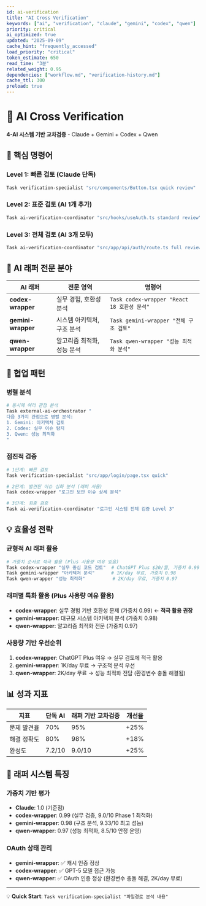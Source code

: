 ```yaml
---
id: ai-verification
title: "AI Cross Verification"
keywords: ["ai", "verification", "claude", "gemini", "codex", "qwen"]
priority: critical
ai_optimized: true
updated: "2025-09-09"
cache_hint: "frequently_accessed"
load_priority: "critical"
token_estimate: 650
read_time: "3분"
related_weight: 0.95
dependencies: ["workflow.md", "verification-history.md"]
cache_ttl: 300
preload: true
---
```


# 🤖 AI Cross Verification

**4-AI 시스템 기반 교차검증** - Claude + Gemini + Codex + Qwen

## 🎯 핵심 명령어

### Level 1: 빠른 검토 (Claude 단독)
```bash
Task verification-specialist "src/components/Button.tsx quick review"
```

### Level 2: 표준 검토 (AI 1개 추가)
```bash
Task ai-verification-coordinator "src/hooks/useAuth.ts standard review"
```

### Level 3: 전체 검토 (AI 3개 모두)
```bash
Task ai-verification-coordinator "src/app/api/auth/route.ts full review"
```

## 🤖 AI 래퍼 전문 분야

| AI 래퍼 | 전문 영역 | 명령어 |
|---------|-----------|---------|
| **codex-wrapper** | 실무 경험, 호환성 분석 | `Task codex-wrapper "React 18 호환성 분석"` |
| **gemini-wrapper** | 시스템 아키텍처, 구조 분석 | `Task gemini-wrapper "전체 구조 검토"` |
| **qwen-wrapper** | 알고리즘 최적화, 성능 분석 | `Task qwen-wrapper "성능 최적화 분석"`|

## 🔄 협업 패턴

### 병렬 분석
```bash
# 동시에 여러 관점 분석
Task external-ai-orchestrator "
다음 3가지 관점으로 병렬 분석:
1. Gemini: 아키텍처 검토
2. Codex: 실무 이슈 탐지  
3. Qwen: 성능 최적화
"
```

### 점진적 검증
```bash
# 1단계: 빠른 검토
Task verification-specialist "src/app/login/page.tsx quick"

# 2단계: 발견된 이슈 심화 분석 (래퍼 사용)
Task codex-wrapper "로그인 보안 이슈 상세 분석"

# 3단계: 최종 검증
Task ai-verification-coordinator "로그인 시스템 전체 검증 Level 3"
```

## 💡 효율성 전략

### 균형적 AI 래퍼 활용
```bash
# 가중치 순서로 적극 활용 (Plus 사용량 여유 있음)
Task codex-wrapper "실무 중심 코드 검토"  # ChatGPT Plus $20/월, 가중치 0.99
Task gemini-wrapper "아키텍처 분석"      # 1K/day 무료, 가중치 0.98
Task qwen-wrapper "성능 최적화"          # 2K/day 무료, 가중치 0.97
```

### 래퍼별 특화 활용 (Plus 사용량 여유 활용)
- **codex-wrapper**: 실무 경험 기반 호환성 문제 (가중치 0.99) ← **적극 활용 권장**
- **gemini-wrapper**: 대규모 시스템 아키텍처 분석 (가중치 0.98)  
- **qwen-wrapper**: 알고리즘 최적화 전문 (가중치 0.97)

### 사용량 기반 우선순위
1. **codex-wrapper**: ChatGPT Plus 여유 → 실무 검토에 적극 활용
2. **gemini-wrapper**: 1K/day 무료 → 구조적 분석 우선
3. **qwen-wrapper**: 2K/day 무료 → 성능 최적화 전담 (환경변수 충돌 해결됨)

## 📊 성과 지표

| 지표 | 단독 AI | 래퍼 기반 교차검증 | 개선율 |
|------|---------|-------------------|--------|
| 문제 발견율 | 70% | 95% | +25% |
| 해결 정확도 | 80% | 98% | +18% |
| 완성도 | 7.2/10 | 9.0/10 | +25% |

## 🔧 래퍼 시스템 특징

### 가중치 기반 평가
- **Claude**: 1.0 (기준점)
- **codex-wrapper**: 0.99 (실무 검증, 9.0/10 Phase 1 최적화)
- **gemini-wrapper**: 0.98 (구조 분석, 9.33/10 최고 성능)
- **qwen-wrapper**: 0.97 (성능 최적화, 8.5/10 안정 운영)

### OAuth 상태 관리
- **gemini-wrapper**: ✅ 캐시 인증 정상
- **codex-wrapper**: ✅ GPT-5 모델 접근 가능
- **qwen-wrapper**: ✅ OAuth 인증 정상 (환경변수 충돌 해결, 2K/day 무료)

---

💡 **Quick Start**: `Task verification-specialist "파일경로 분석 내용"`